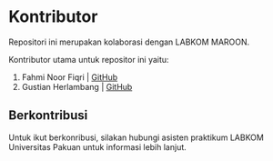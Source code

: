 # Kontributor

Repositori ini merupakan kolaborasi dengan LABKOM MAROON.

Kontributor utama untuk repositor ini yaitu:

1. Fahmi Noor Fiqri | [GitHub](https://github.com/fahminlb33)
2. Gustian Herlambang | [GitHub](https://github.com/gustianh)


## Berkontribusi

Untuk ikut berkonribusi, silakan hubungi asisten praktikum LABKOM Universitas Pakuan untuk informasi lebih lanjut.